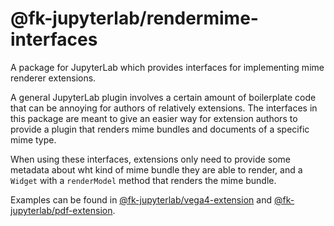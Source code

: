 # @fk-jupyterlab/rendermime-interfaces

A package for JupyterLab which provides interfaces for implementing mime renderer extensions.

A general JupyterLab plugin involves a certain amount of boilerplate code
that can be annoying for authors of relatively extensions.
The interfaces in this package are meant to give an easier way for extension authors
to provide a plugin that renders mime bundles and documents of a specific mime type.

When using these interfaces, extensions only need to provide some metadata about
wht kind of mime bundle they are able to render, and a `Widget` with
a `renderModel` method that renders the mime bundle.

Examples can be found in [@fk-jupyterlab/vega4-extension](../vega4-extension) and [@fk-jupyterlab/pdf-extension](../pdf-extension).

